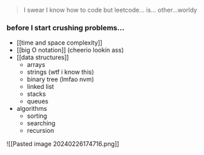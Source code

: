 >I swear I know how to code but leetcode... is... other...worldy

### before I start crushing problems...

- [[time and space complexity]]
- [[big O notation]] (cheerio lookin ass)
- [[data structures]]
	- arrays
	- strings (wtf i know this)
	- binary tree (lmfao nvm)
	- linked list
	- stacks
	- queues 
- algorithms
	- sorting
	- searching
	- recursion

![[Pasted image 20240226174716.png]]